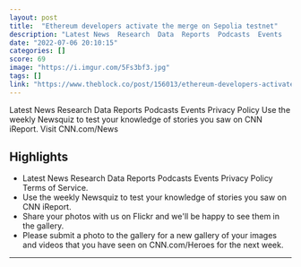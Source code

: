 ```yaml
---
layout: post
title:  "Ethereum developers activate the merge on Sepolia testnet"
description: "Latest News  Research  Data  Reports  Podcasts  Events   Privacy Policy   Use the weekly Newsquiz to test your knowledge of stories you saw on CNN iReport. Visit CNN.com/News"
date: "2022-07-06 20:10:15"
categories: []
score: 69
image: "https://i.imgur.com/5Fs3bf3.jpg"
tags: []
link: "https://www.theblock.co/post/156013/ethereum-developers-activate-the-merge-on-sepolia-testnet?utm_source=rss&amp;utm_medium=rss"
---
```


Latest News  Research  Data  Reports  Podcasts  Events   Privacy Policy   Use the weekly Newsquiz to test your knowledge of stories you saw on CNN iReport. Visit CNN.com/News

## Highlights

- Latest News   Research  Data  Reports  Podcasts  Events   Privacy Policy   Terms of Service.
- Use the weekly Newsquiz to test your knowledge of stories you saw on CNN iReport.
- Share your photos with us on Flickr and we'll be happy to see them in the gallery.
- Please submit a photo to the gallery for a new gallery of your images and videos that you have seen on CNN.com/Heroes for the next week.

---
